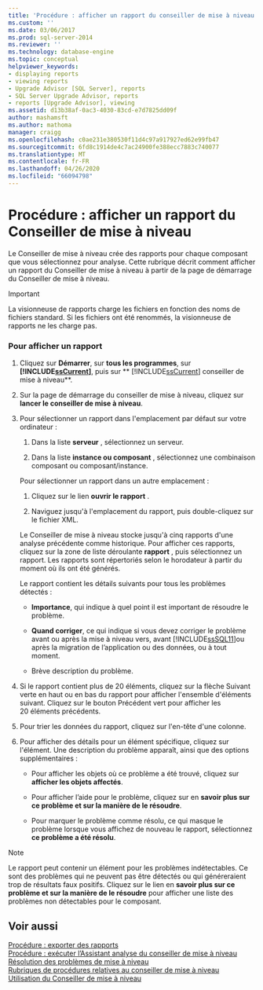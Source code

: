 ```yaml
---
title: 'Procédure : afficher un rapport du conseiller de mise à niveau | Microsoft Docs'
ms.custom: ''
ms.date: 03/06/2017
ms.prod: sql-server-2014
ms.reviewer: ''
ms.technology: database-engine
ms.topic: conceptual
helpviewer_keywords:
- displaying reports
- viewing reports
- Upgrade Advisor [SQL Server], reports
- SQL Server Upgrade Advisor, reports
- reports [Upgrade Advisor], viewing
ms.assetid: d13b38af-0ac3-4030-83cd-e7d7825dd09f
author: mashamsft
ms.author: mathoma
manager: craigg
ms.openlocfilehash: c0ae231e380530f11d4c97a917927ed62e99fb47
ms.sourcegitcommit: 6fd8c1914de4c7ac24900fe388ecc7883c740077
ms.translationtype: MT
ms.contentlocale: fr-FR
ms.lasthandoff: 04/26/2020
ms.locfileid: "66094798"
---
```

# <a name="how-to-view-an-upgrade-advisor-report"></a>Procédure : afficher un rapport du Conseiller de mise à niveau
  Le Conseiller de mise à niveau crée des rapports pour chaque composant que vous sélectionnez pour analyse. Cette rubrique décrit comment afficher un rapport du Conseiller de mise à niveau à partir de la page de démarrage du Conseiller de mise à niveau.  
  
> [!IMPORTANT]  
>  La visionneuse de rapports charge les fichiers en fonction des noms de fichiers standard. Si les fichiers ont été renommés, la visionneuse de rapports ne les charge pas.  
  
### <a name="to-view-a-report"></a>Pour afficher un rapport  
  
1.  Cliquez sur **Démarrer**, sur **tous les programmes**, sur **[!INCLUDE[ssCurrent](../../includes/sscurrent-md.md)]**, puis sur ** [!INCLUDE[ssCurrent](../../includes/sscurrent-md.md)] conseiller de mise à niveau**.  
  
2.  Sur la page de démarrage du conseiller de mise à niveau, cliquez sur **lancer le conseiller de mise à niveau**.  
  
3.  Pour sélectionner un rapport dans l'emplacement par défaut sur votre ordinateur :  
  
    1.  Dans la liste **serveur** , sélectionnez un serveur.  
  
    2.  Dans la liste **instance ou composant** , sélectionnez une combinaison composant ou composant/instance.  
  
     Pour sélectionner un rapport dans un autre emplacement :  
  
    1.  Cliquez sur le lien **ouvrir le rapport** .  
  
    2.  Naviguez jusqu'à l'emplacement du rapport, puis double-cliquez sur le fichier XML.  
  
     Le Conseiller de mise à niveau stocke jusqu'à cinq rapports d'une analyse précédente comme historique. Pour afficher ces rapports, cliquez sur la zone de liste déroulante **rapport** , puis sélectionnez un rapport. Les rapports sont répertoriés selon le horodateur à partir du moment où ils ont été générés.  
  
     Le rapport contient les détails suivants pour tous les problèmes détectés :  
  
    -   **Importance**, qui indique à quel point il est important de résoudre le problème.  
  
    -   **Quand corriger**, ce qui indique si vous devez corriger le problème avant ou après la mise à niveau vers, avant [!INCLUDE[ssSQL11](../../includes/sssql11-md.md)]ou après la migration de l’application ou des données, ou à tout moment.  
  
    -   Brève description du problème.  
  
4.  Si le rapport contient plus de 20 éléments, cliquez sur la flèche Suivant verte en haut ou en bas du rapport pour afficher l'ensemble d'éléments suivant. Cliquez sur le bouton Précédent vert pour afficher les 20 éléments précédents.  
  
5.  Pour trier les données du rapport, cliquez sur l'en-tête d'une colonne.  
  
6.  Pour afficher des détails pour un élément spécifique, cliquez sur l'élément. Une description du problème apparaît, ainsi que des options supplémentaires :  
  
    -   Pour afficher les objets où ce problème a été trouvé, cliquez sur **afficher les objets affectés**.  
  
    -   Pour afficher l’aide pour le problème, cliquez sur en **savoir plus sur ce problème et sur la manière de le résoudre**.  
  
    -   Pour marquer le problème comme résolu, ce qui masque le problème lorsque vous affichez de nouveau le rapport, sélectionnez **ce problème a été résolu**.  
  
> [!NOTE]  
>  Le rapport peut contenir un élément pour les problèmes indétectables. Ce sont des problèmes qui ne peuvent pas être détectés ou qui généreraient trop de résultats faux positifs. Cliquez sur le lien en **savoir plus sur ce problème et sur la manière de le résoudre** pour afficher une liste des problèmes non détectables pour le composant.  
  
## <a name="see-also"></a>Voir aussi  
 [Procédure : exporter des rapports](../../../2014/sql-server/install/how-to-export-reports.md)   
 [Procédure : exécuter l’Assistant analyse du conseiller de mise à niveau](../../../2014/sql-server/install/how-to-run-the-upgrade-advisor-analysis-wizard.md)   
 [Résolution des problèmes de mise à niveau](../../../2014/sql-server/install/resolving-upgrade-issues.md)   
 [Rubriques de procédures relatives au conseiller de mise à niveau](../../../2014/sql-server/install/upgrade-advisor-how-to-topics.md)   
 [Utilisation du Conseiller de mise à niveau](../../../2014/sql-server/install/working-with-upgrade-advisor.md)  
  
  
